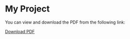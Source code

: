 # My Project

You can view and download the PDF from the following link:

[Download PDF](https://raw.githubusercontent.com/tanzhu91/Magnetic-fields-of-solenoids/main/Magnetic%20fields%20of%20solenoids.pdf)
